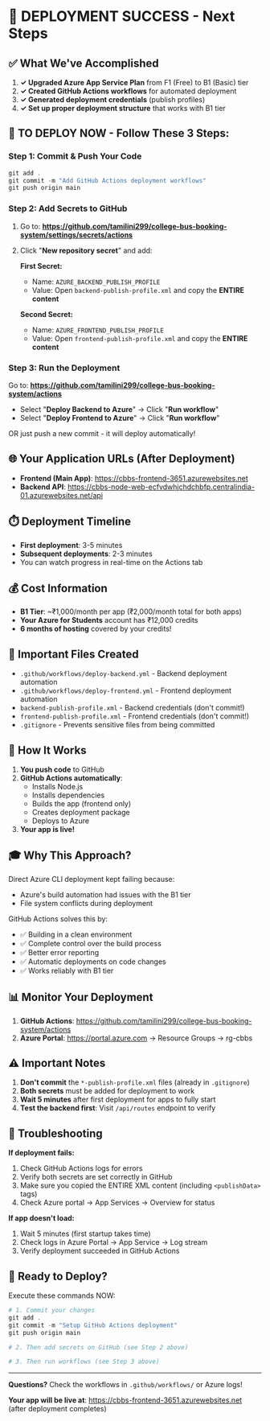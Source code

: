# 🎯 DEPLOYMENT SUCCESS - Next Steps

## ✅ What We've Accomplished

1. **✓ Upgraded Azure App Service Plan** from F1 (Free) to B1 (Basic) tier
2. **✓ Created GitHub Actions workflows** for automated deployment
3. **✓ Generated deployment credentials** (publish profiles)
4. **✓ Set up proper deployment structure** that works with B1 tier

## 🚀 TO DEPLOY NOW - Follow These 3 Steps:

### Step 1: Commit & Push Your Code
```powershell
git add .
git commit -m "Add GitHub Actions deployment workflows"
git push origin main
```

### Step 2: Add Secrets to GitHub

1. Go to: **https://github.com/tamilini299/college-bus-booking-system/settings/secrets/actions**

2. Click "**New repository secret**" and add:

   **First Secret:**
   - Name: `AZURE_BACKEND_PUBLISH_PROFILE`
   - Value: Open `backend-publish-profile.xml` and copy the **ENTIRE content**

   **Second Secret:**
   - Name: `AZURE_FRONTEND_PUBLISH_PROFILE`
   - Value: Open `frontend-publish-profile.xml` and copy the **ENTIRE content**

### Step 3: Run the Deployment

Go to: **https://github.com/tamilini299/college-bus-booking-system/actions**

- Select "**Deploy Backend to Azure**" → Click "**Run workflow**"
- Select "**Deploy Frontend to Azure**" → Click "**Run workflow**"

OR just push a new commit - it will deploy automatically!

## 🌐 Your Application URLs (After Deployment)

- **Frontend (Main App)**: https://cbbs-frontend-3651.azurewebsites.net
- **Backend API**: https://cbbs-node-web-ecfvdwhjchdchbfp.centralindia-01.azurewebsites.net/api

## ⏱️ Deployment Timeline

- **First deployment**: 3-5 minutes
- **Subsequent deployments**: 2-3 minutes
- You can watch progress in real-time on the Actions tab

## 💰 Cost Information

- **B1 Tier**: ~₹1,000/month per app (₹2,000/month total for both apps)
- **Your Azure for Students** account has ₹12,000 credits
- **6 months of hosting** covered by your credits!

## 📁 Important Files Created

- `.github/workflows/deploy-backend.yml` - Backend deployment automation
- `.github/workflows/deploy-frontend.yml` - Frontend deployment automation
- `backend-publish-profile.xml` - Backend credentials (don't commit!)
- `frontend-publish-profile.xml` - Frontend credentials (don't commit!)
- `.gitignore` - Prevents sensitive files from being committed

## 🔄 How It Works

1. **You push code** to GitHub
2. **GitHub Actions automatically**:
   - Installs Node.js
   - Installs dependencies
   - Builds the app (frontend only)
   - Creates deployment package
   - Deploys to Azure
3. **Your app is live!**

## 🎓 Why This Approach?

Direct Azure CLI deployment kept failing because:
- Azure's build automation had issues with the B1 tier
- File system conflicts during deployment

GitHub Actions solves this by:
- ✅ Building in a clean environment
- ✅ Complete control over the build process
- ✅ Better error reporting
- ✅ Automatic deployments on code changes
- ✅ Works reliably with B1 tier

## 📊 Monitor Your Deployment

1. **GitHub Actions**: https://github.com/tamilini299/college-bus-booking-system/actions
2. **Azure Portal**: https://portal.azure.com → Resource Groups → rg-cbbs

## ⚠️ Important Notes

1. **Don't commit** the `*-publish-profile.xml` files (already in `.gitignore`)
2. **Both secrets** must be added for deployment to work
3. **Wait 5 minutes** after first deployment for apps to fully start
4. **Test the backend first**: Visit `/api/routes` endpoint to verify

## 🐛 Troubleshooting

**If deployment fails:**
1. Check GitHub Actions logs for errors
2. Verify both secrets are set correctly in GitHub
3. Make sure you copied the ENTIRE XML content (including `<publishData>` tags)
4. Check Azure portal → App Services → Overview for status

**If app doesn't load:**
1. Wait 5 minutes (first startup takes time)
2. Check logs in Azure Portal → App Service → Log stream
3. Verify deployment succeeded in GitHub Actions

## 🎉 Ready to Deploy?

Execute these commands NOW:

```powershell
# 1. Commit your changes
git add .
git commit -m "Setup GitHub Actions deployment"
git push origin main

# 2. Then add secrets on GitHub (see Step 2 above)

# 3. Then run workflows (see Step 3 above)
```

---

**Questions?** Check the workflows in `.github/workflows/` or Azure logs!

**Your app will be live at**: https://cbbs-frontend-3651.azurewebsites.net (after deployment completes)
